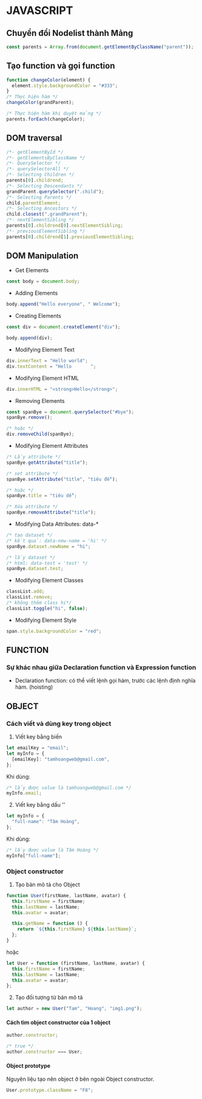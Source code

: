 # JAVASCRIPT

## Chuyển đổi Nodelist thành Mảng

```javascript
const parents = Array.from(document.getElementByClassName("parent"));
```

## Tạo function và gọi function

```javascript
function changeColor(element) {
  element.style.backgroundColor = "#333";
}
/* Thực hiện hàm */
changeColor(grandParent);

/* Thực hiện hàm khi duyệt mảng */
parents.forEach(changeColor);
```

## DOM traversal

```javascript
/*- getElementById */
/*- getElementsByClassName */
/*- QuerySelector */
/*- querySelectorAll */
/*- Selecting Children */
parents[0].childrend;
/*- Selecting Descendants */
grandParent.querySelector(".child");
/*- Selecting Parents */
child.parentElement;
/*- Selecting Ancestors */
child.closest(".grandParent");
/*- nextElementSibling */
parents[0].childrend[0].nextElementSibling;
/*- previousElementSibling */
parents[0].childrend[1].previousElementSibling;
```

## DOM Manipulation

- Get Elements

```javascript
const body = document.body;
```

- Adding Elements

```javascript
body.append("Hello everyone", " Welcome");
```

- Creating Elements

```javascript
const div = document.createElement("div");

body.append(div);
```

- Modifying Element Text

```javascript
div.innerText = "Hello world";
div.textContent = "Hello       ";
```

- Modifying Element HTML

```javascript
div.innerHTML = "<strong>Hello</strong>";
```

- Removing Elements

```javascript
const spanBye = document.querySelector("#bye");
spanBye.remove();

/* hoặc */
div.removeChild(spanBye);
```

- Modifying Element Attributes

```javascript
/* Lấy attribute */
spanBye.getAttribute("title");

/* set attribute */
spanBye.setAttribute("title", "tiêu đề");

/* hoặc */
spanBye.title = "tiêu dề";

/* Xóa attribute */
spanBye.removeAttribute("title");
```

- Modifying Data Attributes: data-\*

```javascript
/* tạo dataset */
/* kết quả: data-new-name = 'hi' */
spanBye.dataset.newName = "hi";

/* lấy dataset */
/* html: data-test = 'test' */
spanBye.dataset.test;
```

- Modifying Element Classes

```javascript
classList.add;
classList.remove;
/* không thêm class hi*/
classList.toggle("hi", false);
```

- Modifying Element Style

```javascript
span.style.backgroundColor = "red";
```

## FUNCTION

### Sự khác nhau giữa Declaration function và Expression function

- Declaration function: có thể viết lệnh gọi hàm, trước các lệnh định nghĩa hàm. (hoisting)

## OBJECT

### Cách viết và dùng key trong object

1. Viết key bằng biến

```js
let emailKey = "email";
let myInfo = {
  [emailKey]: "tamhoangweb@gmail.com",
};
```

Khi dùng:

```js
/* lấy được value là tamhoangweb@gmail.com */
myInfo.email;
```

2. Viết key bằng dấu ''

```js
let myInfo = {
  "full-name": "Tâm Hoàng",
};
```

Khi dùng:

```js
/* lấy được value là Tâm Hoàng */
myInfo["full-name"];
```

### Object constructor

1. Tạo bản mô tả cho Object

```js
function User(firstName, lastName, avatar) {
  this.firstName = firstName;
  this.lastName = lastName;
  this.avatar = avatar;

  this.getName = function () {
    return `${this.firstName} ${this.lastName}`;
  };
}
```

hoặc

```js
let User = function (firstName, lastName, avatar) {
  this.firstName = firstName;
  this.lastName = lastName;
  this.avatar = avatar;
};
```

2. Tạo đối tượng từ bản mô tả

```js
let author = new User("Tam", "Hoang", "img1.png");
```

#### Cách tìm object constructor của 1 object

```js
author.constructor;

/* true */
author.constructor === User;
```

#### Object prototype

Nguyên liệu tạo nên object ở bên ngoài Object constructor.

```js
User.prototype.className = "F8";
```
